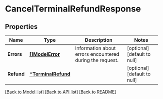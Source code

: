 # CancelTerminalRefundResponse

## Properties

 Name       | Type                                     | Description                                              | Notes                        
------------|------------------------------------------|----------------------------------------------------------|------------------------------
 **Errors** | [**[]ModelError**](Error.md)             | Information about errors encountered during the request. | [optional] [default to null] 
 **Refund** | [***TerminalRefund**](TerminalRefund.md) |                                                          | [optional] [default to null] 

[[Back to Model list]](../README.md#documentation-for-models) [[Back to API list]](../README.md#documentation-for-api-endpoints) [[Back to README]](../README.md)

